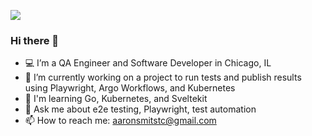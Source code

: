 ![](https://komarev.com/ghpvc/?username=aaron-smits&color=grey)
### Hi there 👋
- 💻 I’m a QA Engineer and Software Developer in Chicago, IL
- 🔭 I’m currently working on a project to run tests and publish results using Playwright, Argo Workflows, and Kubernetes
- 🌳 I'm learning Go, Kubernetes, and Sveltekit
- 💬 Ask me about e2e testing, Playwright, test automation
- 📫 How to reach me: aaronsmitstc@gmail.com
<!--
**aaron-smits/aaron-smits** is a ✨ _special_ ✨ repository because its `README.md` (this file) appears on your GitHub profile.

Here are some ideas to get you started:

- 🔭 I’m currently working on ...
- 🌱 I’m currently learning ...
- 👯 I’m looking to collaborate on ...
- 🤔 I’m looking for help with ...
- 💬 Ask me about ...
- 📫 How to reach me: ...
- 😄 Pronouns: ...
- ⚡ Fun fact: ...
-->
